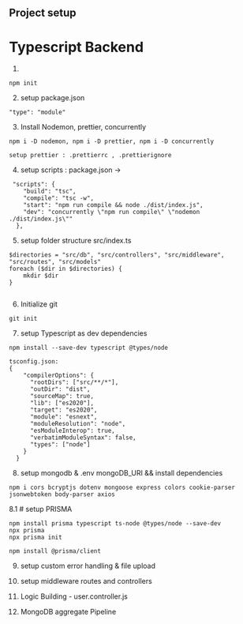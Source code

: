 ## Project setup

# Typescript Backend

1.

```
npm init

```

2.  setup package.json

```
"type": "module"

```

3.  Install Nodemon, prettier, concurrently

```
npm i -D nodemon, npm i -D prettier, npm i -D concurrently

setup prettier : .prettierrc , .prettierignore
```

4.  setup scripts : package.json -> 
```
 "scripts": {
    "build": "tsc",
    "compile": "tsc -w",
    "start": "npm run compile && node ./dist/index.js",
    "dev": "concurrently \"npm run compile\" \"nodemon ./dist/index.js\""
  },
```

5.  setup folder structure src/index.ts

```
$directories = "src/db", "src/controllers", "src/middleware", "src/routes", "src/models"
foreach ($dir in $directories) {
    mkdir $dir
}


```

6. Initialize git 

```
git init
```


7. setup Typescript  as dev dependencies
```
npm install --save-dev typescript @types/node

tsconfig.json:
{
    "compilerOptions": {
      "rootDirs": ["src/**/*"],
      "outDir": "dist",
      "sourceMap": true,
      "lib": ["es2020"],
      "target": "es2020",
      "module": "esnext",
      "moduleResolution": "node",
      "esModuleInterop": true,
      "verbatimModuleSyntax": false,
      "types": ["node"]
    }
  }
```

8. setup mongodb & .env mongoDB_URI && install dependencies
```
npm i cors bcryptjs dotenv mongoose express colors cookie-parser jsonwebtoken body-parser axios 
```

8.1 # setup PRISMA
```
npm install prisma typescript ts-node @types/node --save-dev
npx prisma
npx prisma init

npm install @prisma/client
```

9. setup custom error handling & file upload

10. setup middleware  routes and controllers

11. Logic Building - user.controller.js

12. MongoDB aggregate Pipeline
